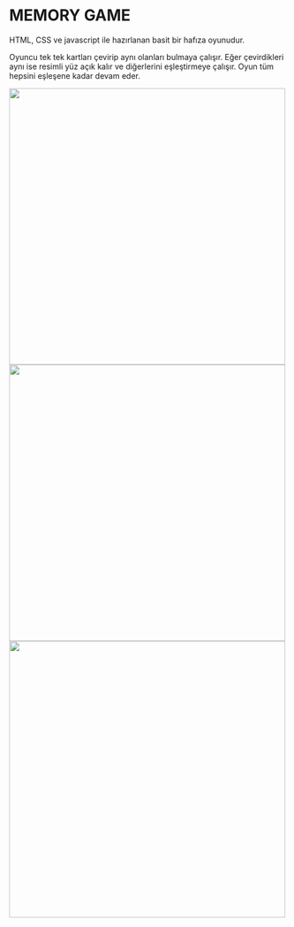 # MEMORY GAME

HTML, CSS ve javascript ile hazırlanan basit bir hafıza oyunudur.

Oyuncu tek tek kartları çevirip aynı olanları bulmaya çalışır. Eğer çevirdikleri aynı ise resimli yüz açık kalır ve diğerlerini eşleştirmeye çalışır. Oyun tüm hepsini eşleşene kadar devam eder.


<img width="500" height="500"  src="https://github.com/user-attachments/assets/a0993c50-c5f3-4dc8-b841-14f040a40252" />

<img width="500" height="500"  src="https://github.com/user-attachments/assets/4c23b2f4-b9d9-4f3e-9ab4-56cbc84f89c7" />

<img width="500" height="500"  src="https://github.com/user-attachments/assets/5dec9ff8-6504-4daf-97f2-8c971c3d545e" />
